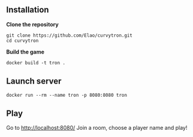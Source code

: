 ## Installation

__Clone the repository__

    git clone https://github.com/Elao/curvytron.git
    cd curvytron

__Build the game__

    docker build -t tron .

## Launch server

    docker run --rm --name tron -p 8080:8080 tron

## Play

Go to [http://localhost:8080/](http://localhost:8080/)
Join a room, choose a player name and play!
